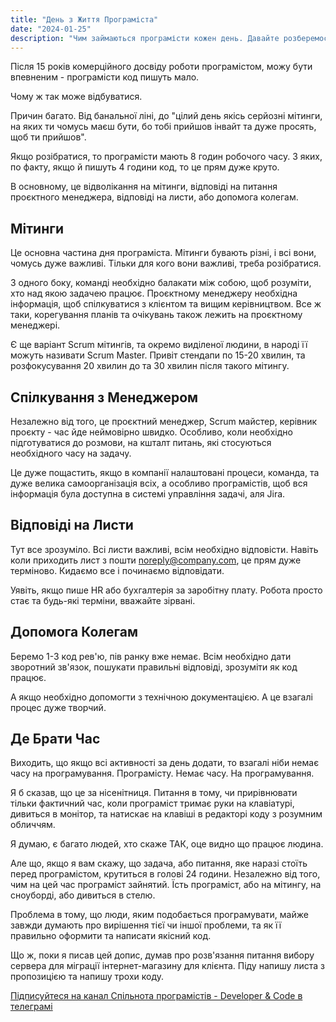 ```yaml
---
title: "День з Життя Програміста"
date: "2024-01-25"
description: "Чим займаються програмісти кожен день. Давайте розберемося."
---
```


Після 15 років комерційного досвіду роботи програмістом, можу бути впевненим - програмісти код пишуть мало.

Чому ж так може відбуватися.

Причин багато. Від банальної ліні, до "цілий день якісь серйозні мітинги, на яких ти чомусь маєш бути, бо тобі прийшов інвайт та дуже просять, щоб ти прийшов".

Якщо розібратися, то програмісти мають 8 годин робочого часу. З яких, по факту, якщо й пишуть 4 години код, то це прям дуже круто.

В основному, це відволікання на мітинги, відповіді на питання проєктного менеджера, відповіді на листи, або допомога колегам.

## Мітинги

Це основна частина дня програміста. Мітинги бувають різні, і всі вони, чомусь дуже важливі. Тільки для кого вони важливі, треба розібратися.

З одного боку, команді необхідно балакати між собою, щоб розуміти, хто над якою задачею працює. Проєктному менеджеру необхідна інформація, щоб спілкуватися з клієнтом та вищим керівництвом. Все ж таки, корегування планів та очікувань також лежить на проєктному менеджері.

Є ще варіант Scrum мітингів, та окремо виділеної людини, в народі її можуть називати Scrum Master. Привіт стендапи по 15-20 хвилин, та розфокусування 20 хвилин до та 30 хвилин після такого мітингу.

## Спілкування з Менеджером

Незалежно від того, це проєктний менеджер, Scrum майстер, керівник проєкту - час йде неймовірно швидко. Особливо, коли необхідно підготуватися до розмови, на кшталт питань, які стосуються необхідного часу на задачу.

Це дуже пощастить, якщо в компанії налаштовані процеси, команда, та дуже велика самоорганізація всіх, а особливо програмістів, щоб вся інформація була доступна в системі управління задачі, аля Jira.

## Відповіді на Листи

Тут все зрозуміло. Всі листи важливі, всім необхідно відповісти. Навіть коли приходить лист з пошти noreply@company.com, це прям дуже терміново. Кидаємо все і починаємо відповідати.

Уявіть, якщо пише HR або бухгалтерія за заробітну плату. Робота просто стає та будь-які терміни, вважайте зірвані.

## Допомога Колегам

Беремо 1-3 код рев'ю, пів ранку вже немає. Всім необхідно дати зворотний зв'язок, пошукати правильні відповіді, зрозуміти як код працює.

А якщо необхідно допомогти з технічною документацією. А це взагалі процес дуже творчий.

## Де Брати Час

Виходить, що якщо всі активності за день додати, то взагалі ніби немає часу на програмування. Програмісту. Немає часу. На програмування.

Я б сказав, що це за нісенітниця. Питання в тому, чи прирівнювати тільки фактичний час, коли програміст тримає руки на клавіатурі, дивиться в монітор, та натискає на клавіші в редакторі коду з розумним обличчям.

Я думаю, є багато людей, хто скаже ТАК, оце видно що працює людина.

Але що, якщо я вам скажу, що задача, або питання, яке наразі стоїть перед програмістом, крутиться в голові 24 години. Незалежно від того, чим на цей час програміст зайнятий. Їсть програміст, або на мітингу, на сноуборді, або дивиться в стелю.

Проблема в тому, що люди, яким подобається програмувати, майже завжди думають про вирішення тієї чи іншої проблеми, та як її правильно оформити та написати якісний код.

Що ж, поки я писав цей допис, думав про розв'язання питання вибору сервера для міграції інтернет-магазину для клієнта. Піду напишу листа з пропозицією та напишу трохи коду.

[Підписуйтеся на канал Спільнота програмістів - Developer & Code в телеграмі](https://t.me/developerandcode)
